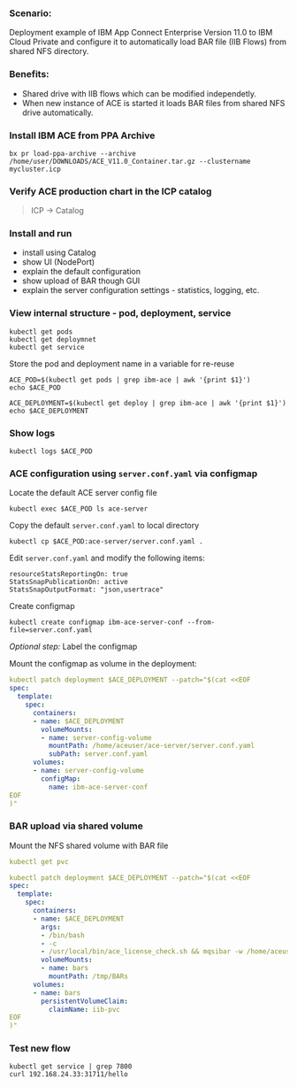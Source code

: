 ### Scenario:  
Deployment example of IBM App Connect Enterprise Version 11.0 to IBM Cloud Private and configure it to automatically load BAR file (IIB Flows) from shared NFS directory.

### Benefits:
- Shared drive with IIB flows which can be modified independetly.
- When new instance of ACE is started it loads BAR files from shared NFS drive automatically.

### Install IBM ACE from PPA Archive

	bx pr load-ppa-archive --archive /home/user/DOWNLOADS/ACE_V11.0_Container.tar.gz --clustername mycluster.icp

### Verify ACE production chart in the ICP catalog

> ICP -> Catalog

### Install and run

- install using Catalog
- show UI (NodePort)
- explain the default configuration
- show upload of BAR though GUI
- explain the server configuration settings - statistics, logging, etc.

### View internal structure - pod, deployment, service

	kubectl get pods
	kubectl get deploymnet
	kubectl get service

Store the pod and deployment name in a variable for re-reuse

	ACE_POD=$(kubectl get pods | grep ibm-ace | awk '{print $1}')
	echo $ACE_POD
	
	ACE_DEPLOYMENT=$(kubectl get deploy | grep ibm-ace | awk '{print $1}')
	echo $ACE_DEPLOYMENT

### Show logs
	
	kubectl logs $ACE_POD

### ACE configuration using `server.conf.yaml` via configmap

Locate the default ACE server config file

	kubectl exec $ACE_POD ls ace-server

Copy the default `server.conf.yaml` to local directory

	kubectl cp $ACE_POD:ace-server/server.conf.yaml .

Edit `server.conf.yaml` and modify the following items:

	resourceStatsReportingOn: true
	StatsSnapPublicationOn: active
	StatsSnapOutputFormat: "json,usertrace"

Create configmap

    kubectl create configmap ibm-ace-server-conf --from-file=server.conf.yaml

*Optional step:* Label the configmap

Mount the configmap as volume in the deployment:

```yaml
kubectl patch deployment $ACE_DEPLOYMENT --patch="$(cat <<EOF
spec:
  template:
    spec:
      containers:
      - name: $ACE_DEPLOYMENT
        volumeMounts:
        - name: server-config-volume
          mountPath: /home/aceuser/ace-server/server.conf.yaml
          subPath: server.conf.yaml
      volumes:
      - name: server-config-volume
        configMap:
          name: ibm-ace-server-conf
EOF
)"
```

### BAR upload via shared volume

Mount the NFS shared volume with BAR file

```yaml
kubectl get pvc

kubectl patch deployment $ACE_DEPLOYMENT --patch="$(cat <<EOF
spec:
  template:
    spec:
      containers:
      - name: $ACE_DEPLOYMENT
        args:
        - /bin/bash
        - -c
        - /usr/local/bin/ace_license_check.sh && mqsibar -w /home/aceuser/ace-server -a \$(ls -t /tmp/BARs/*.bar|head -1) -c && IntegrationServer -w /home/aceuser/ace-server --console-log
        volumeMounts:
        - name: bars
          mountPath: /tmp/BARs
      volumes:
      - name: bars
        persistentVolumeClaim:
          claimName: iib-pvc
EOF
)"
```

### Test new flow

	kubectl get service | grep 7800
	curl 192.168.24.33:31711/hello
  
